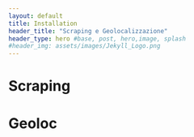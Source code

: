 ```yaml
---
layout: default
title: Installation
header_title: "Scraping e Geolocalizzazione"
header_type: hero #base, post, hero,image, splash
#header_img: assets/images/Jekyll_Logo.png
---
```


# Scraping



# Geoloc